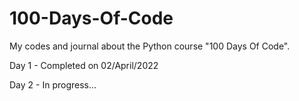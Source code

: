 # 100-Days-Of-Code
My codes and journal about the Python course "100 Days Of Code".

Day 1 - Completed on 02/April/2022

Day 2 - In progress...
